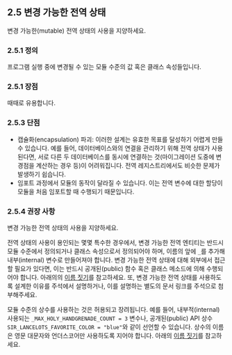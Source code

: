 ## 2.5 변경 가능한 전역 상태
변경 가능한(mutable) 전역 상태의 사용을 지양하세요.

### 2.5.1 정의
프로그램 실행 중에 변경될 수 있는 모듈 수준의 값 혹은 클래스 속성들입니다.

### 2.5.1 장점
때때로 유용합니다.

### 2.5.3 단점
- 캡슐화(encapsulation) 파괴: 이러한 설계는 유효한 목표를 달성하기 어렵게 만들 수 있습니다. 예를 들어, 데이터베이스와의 연결을 관리하기 위해 전역 상태가 사용된다면, 서로 다른 두 데이터베이스를 동시에 연결하는 것(마이그레이션 도중에 변경점을 계산하는 경우 등)이 어려워집니다. 전역 레지스트리에서도 비슷한 문제가 발생하기 쉽습니다.
- 임포트 과정에서 모듈의 동작이 달라질 수 있습니다. 이는 전역 변수에 대한 할당이 모듈을 처음 임포트할 때 수행되기 때문입니다.

### 2.5.4 권장 사항
변경 가능한 전역 상태의 사용을 지양하세요.

전역 상태의 사용이 용인되는 몇몇 특수한 경우에서, 변경 가능한 전역 엔티티는 반드시 모듈 수준에서 정의되거나 클래스 속성으로서 정의되어야 하며, 이름의 앞에 `_`를 추가해 내부(internal) 변수로 만들어져야 합니다. 변경 가능한 전역 상태에 대해 외부에서 접근할 필요가 있다면, 이는 반드시 공개된(public) 함수 혹은 클래스 메소드에 의해 수행되어야 합니다. 아래의의 [이름 짓기](https://google.github.io/styleguide/pyguide.html#s3.16-naming)를 참고하세요. 또, 변경 가능한 전역 상태를 사용하도록 설계한 이유를 주석에서 설명하거나, 이를 설명하는 별도의 문서 링크를 주석으로 첨부해주세요.

모듈 수준의 상수를 사용하는 것은 허용되고 장려됩니다. 예를 들어, 내부적(internal) 사용되는 `_MAX_HOLY_HANDGRENADE_COUNT = 3` 변수나, 공개된(public) API 상수 `SIR_LANCELOTS_FAVORITE_COLOR = "blue"`와 같이 선언할 수 있습니다. 상수의 이름은 영문 대문자와 언더스코어만 사용하도록 지어야 합니다. 아래의 [이름 짓기](https://google.github.io/styleguide/pyguide.html#s3.16-naming)를 참고하세요.